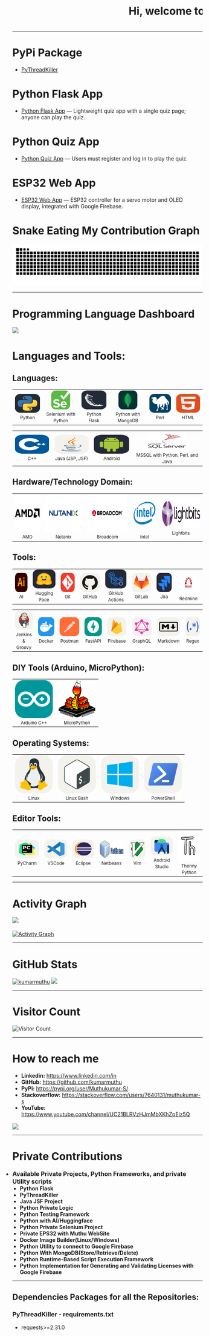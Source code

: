 <marquee scrolldelay="0" scrollamount="8">
    <h1><strong>Hi, welcome to kumarmuthu GitHub 👋...</strong></h1>
</marquee>
<hr>
<div>
  <h1 align="left"><strong>PyPi Package</strong></h1>
    <ul>
        <li><a href="https://pypi.org/project/PyThreadKiller/" target="_blank">PyThreadKiller</a></li>
    </ul>
</div>
<div>
  <h1 align="left"><strong>Python Flask App</strong></h1>
  <ul>
    <li><a href="https://pythonflaskapps.onrender.com/" target="_blank">Python Flask App</a> — Lightweight quiz app with a single quiz page; anyone can play the quiz.</li>
  </ul>
</div>
<div>
  <h1 align="left"><strong>Python Quiz App</strong></h1>
  <ul>
    <li><a href="https://pythonquizapp.onrender.com/" target="_blank">Python Quiz App</a> — Users must register and log in to play the quiz.</li>
  </ul>
</div>
<div>
  <h1 align="left"><strong>ESP32 Web App</strong></h1>
  <ul>
    <li><a href="https://esp32-firebase-oled-display.web.app/" target="_blank">ESP32 Web App</a> — ESP32 controller for a servo motor and OLED display, integrated with Google Firebase.</li>
  </ul>
</div>
<div>
  <h1 align="left"><strong>Snake Eating My Contribution Graph</strong></h1>
    <img src="https://github.com/kumarmuthu/kumarmuthu/blob/output/github-snake-dark.svg" alt="snake gif">
</div>
<hr>
<div>
  <h1 align="left"><strong>Programming Language Dashboard</strong></h1>
    <a href="https://github.com/kumarmuthu">
    <img src="https://github-readme-stats.vercel.app/api/top-langs/?username=kumarmuthu&theme=tokyonight&layout=compact"/></a>
    <br/>
</div>
<h1 align="left"><strong>Languages and Tools:</strong></h1>
<h2 align="left"><strong>Languages:</strong></h2>
<table border="0">
    <tr>
        <td align="center">
            <img width="100" height="50" src="https://raw.githubusercontent.com/kumarmuthu/MuthuIcon/main/Icons/Python-Dark-1.svg" alt="Python">
            <br><small>Python</small>
        </td>
        <td align="center">
            <img width="50" height="50" src="https://raw.githubusercontent.com/kumarmuthu/MuthuIcon/main/Icons/Selenium.svg" alt="Selenium with Python">
            <br><small>Selenium with Python</small>
        </td>
        <td align="center">
            <img width="100" height="50" src="https://raw.githubusercontent.com/kumarmuthu/MuthuIcon/main/Icons/Flask-Dark.svg" alt="Python Flask">
            <br><small>Python Flask</small>
        </td>
        <td align="center">
            <img width="50" height="50" src="https://raw.githubusercontent.com/kumarmuthu/MuthuIcon/main/Icons/MongoDB.svg" alt="Python with MongoDB">
            <br><small>Python with MongoDB</small>
        </td>
        <td align="center">
            <img width="100" height="50" src="https://raw.githubusercontent.com/kumarmuthu/MuthuIcon/main/Icons/Perl.svg" alt="Perl">
            <br><small>Perl</small>
        </td>
        <td align="center">
            <img width="100" height="50" src="https://raw.githubusercontent.com/kumarmuthu/MuthuIcon/main/Icons/HTML.svg" alt="HTML">
            <br><small>HTML</small>
        </td>
    </tr>
    </table>
    <table border="0">
    <tr>
        <td align="center">
            <img width="100" height="50" src="https://raw.githubusercontent.com/kumarmuthu/MuthuIcon/main/Icons/CPP.svg" alt="C++">
            <br><small>C++</small>
        </td>
        <td align="center">
            <img width="100" height="50" src="https://raw.githubusercontent.com/kumarmuthu/MuthuIcon/main/Icons/Java-Light.svg" alt="Java (JSP, JSF)">
            <br><small>Java (JSP, JSF)</small>
        </td>
        <td align="center">
            <img width="100" height="50" src="https://raw.githubusercontent.com/kumarmuthu/MuthuIcon/main/Icons/Android-Light.svg" alt="Android">
            <br><small>Android</small>
        </td>
        <td align="center">
            <img width="100" height="50" src="https://raw.githubusercontent.com/kumarmuthu/MuthuIcon/main/Icons/MSSQL-Server-Light.svg" alt="MSSQL with Python and Perl">
            <br><small>MSSQL with Python, Perl, and Java</small>
        </td>
    </tr>
</table>
<h2 align="left"><strong>Hardware/Technology Domain:</strong></h2>
<table border="0">
    <tr>
        <td align="center">
            <img width="100" height="100" src="https://raw.githubusercontent.com/kumarmuthu/MuthuIcon/main/Icons/AMD-Dark.svg" alt="AMD">
            <br><small>AMD</small>
        </td>
        <td align="center">
            <img width="150" height="100" src="https://raw.githubusercontent.com/kumarmuthu/MuthuIcon/main/Icons/Nutanix-Light.svg" alt="Nutanix">
            <br><small>Nutanix</small>
        </td>
        <td align="center">
            <img width="150" height="100" src="https://raw.githubusercontent.com/kumarmuthu/MuthuIcon/main/Icons/Broadcom-Light-1.svg" alt="Broadcom">
            <br><small>Broadcom</small>
        </td>
        <td align="center">
            <img width="100" height="100" src="https://raw.githubusercontent.com/kumarmuthu/MuthuIcon/main/Icons/Intel-Light-1.svg" alt="Intel">
            <br><small>Intel</small>
        </td>
        <td align="center">
            <img width="150" height="80" src="https://raw.githubusercontent.com/kumarmuthu/MuthuIcon/main/Icons/Lightbits-Light.png" alt="Lightbits">
            <br><small>Lightbits</small>
        </td>
    </tr>
</table>
<h2 align="left"><strong>Tools:</strong></h2>
<table border="0">
    <tr>
        <td align="center">
            <img width="100" height="50" src="https://raw.githubusercontent.com/kumarmuthu/MuthuIcon/main/Icons/Illustrator.svg" alt="AI">
            <br><small>AI</small>
        </td>
        <td align="center">
            <img width="100" height="50" src="https://raw.githubusercontent.com/kumarmuthu/MuthuIcon/main/Icons/Huggingface-Light.svg" alt="Hugging Face">
            <br><small>Hugging Face</small>
        </td>
        <td align="center">
            <img width="100" height="50" src="https://raw.githubusercontent.com/kumarmuthu/MuthuIcon/main/Icons/Git.svg" alt="Git">
            <br><small>Git</small>
        </td>
        <td align="center">
            <img width="100" height="50" src="https://raw.githubusercontent.com/kumarmuthu/MuthuIcon/main/Icons/Github-Light.svg" alt="GitHub">
            <br><small>GitHub</small>
        </td>
        <td align="center">
            <img width="100" height="50" src="https://raw.githubusercontent.com/kumarmuthu/MuthuIcon/main/Icons/GithubActions-Dark.svg" alt="GitHub Actions">
            <br><small>GitHub Actions</small>
        </td>
        <td align="center">
            <img width="100" height="50" src="https://raw.githubusercontent.com/kumarmuthu/MuthuIcon/main/Icons/GitLab-Light.svg" alt="GitLab">
            <br><small>GitLab</small>
        </td>
        <td align="center">
            <img width="100" height="50" src="https://raw.githubusercontent.com/kumarmuthu/MuthuIcon/main/Icons/Jira-Light.svg" alt="Jira">
            <br><small>Jira</small>
        </td>
        <td align="center">
            <img width="100" height="60" src="https://raw.githubusercontent.com/kumarmuthu/MuthuIcon/main/Icons/Redmine-Light-1.svg" alt="Redmine">
            <br><small>Redmine</small>
        </td>
    </tr>
</table>
<table border="0">
    <tr>
        <td align="center">
            <img width="100" height="50" src="https://raw.githubusercontent.com/kumarmuthu/MuthuIcon/main/Icons/Jenkins-Light.svg" alt="Jenkins & Groovy">
            <br><small>Jenkins & Groovy</small>
        </td>
        <td align="center">
            <img width="100" height="50" src="https://raw.githubusercontent.com/kumarmuthu/MuthuIcon/main/Icons/Docker.svg" alt="Docker">
            <br><small>Docker</small>
        </td>
        <td align="center">
            <img width="100" height="50" src="https://raw.githubusercontent.com/kumarmuthu/MuthuIcon/main/Icons/Postman.svg" alt="Postman">
            <br><small>Postman</small>
        </td>
        <td align="center">
            <img width="100" height="50" src="https://raw.githubusercontent.com/kumarmuthu/MuthuIcon/main/Icons/FastAPI.svg" alt="FastAPI">
            <br><small>FastAPI</small>
        </td>
        <td align="center">
            <img width="100" height="50" src="https://raw.githubusercontent.com/kumarmuthu/MuthuIcon/main/Icons/Firebase-Light.svg" alt="Firebase">
            <br><small>Firebase</small>
        </td>
        <td align="center">
            <img width="100" height="50" src="https://raw.githubusercontent.com/kumarmuthu/MuthuIcon/main/Icons/GraphQL-Light.svg" alt="GraphQL">
            <br><small>GraphQL</small>
        </td>
        <td align="center">
            <img width="100" height="50" src="https://raw.githubusercontent.com/kumarmuthu/MuthuIcon/main/Icons/Markdown-Light.svg" alt="Markdown">
            <br><small>Markdown</small>
        </td>
        <td align="center">
            <img width="100" height="50" src="https://raw.githubusercontent.com/kumarmuthu/MuthuIcon/main/Icons/Regex-Light.svg" alt="Regex">
            <br><small>Regex</small>
        </td>
    </tr>
</table>
<h2 align="left"><strong>DIY Tools (Arduino, MicroPython):</strong></h2>
<table border="0">
    <tr>
        <td align="center">
            <img width="100" height="100" src="https://raw.githubusercontent.com/kumarmuthu/MuthuIcon/main/Icons/Arduino.svg" alt="Arduino C++">
            <br><small>Arduino C++</small>
        </td>
        <td align="center">
            <img width="100" height="100" src="https://raw.githubusercontent.com/kumarmuthu/MuthuIcon/main/Icons/MicroPython-Light.svg" alt="MicroPython">
            <br><small>MicroPython</small>
        </td>
    </tr>
</table>
<h2 align="left"><strong>Operating Systems:</strong></h2>
<table border="0">
    <tr>
        <td align="center">
            <img width="100" height="100" src="https://raw.githubusercontent.com/kumarmuthu/MuthuIcon/main/Icons/Linux-Light.svg" alt="Linux">
            <br><small>Linux</small>
        </td>
        <td align="center">
            <img width="100" height="100" src="https://raw.githubusercontent.com/kumarmuthu/MuthuIcon/main/Icons/Bash-Light.svg" alt="Linux Bash">
            <br><small>Linux Bash</small>
        </td>
        <td align="center">
            <img width="100" height="100" src="https://raw.githubusercontent.com/kumarmuthu/MuthuIcon/main/Icons/Windows-Light.svg" alt="Windows">
            <br><small>Windows</small>
        </td>
        <td align="center">
            <img width="100" height="100" src="https://raw.githubusercontent.com/kumarmuthu/MuthuIcon/main/Icons/Powershell-Light.svg" alt="PowerShell">
            <br><small>PowerShell</small>
        </td>
    </tr>
</table>
<h2 align="left"><strong>Editor Tools:</strong></h2>
<table border="0">
    <tr>
        <td align="center">
            <img width="100" height="50" src="https://raw.githubusercontent.com/kumarmuthu/MuthuIcon/main/Icons/PyCharm-Light.svg" alt="PyCharm">
            <br><small>PyCharm</small>
        </td>
        <td align="center">
            <img width="100" height="50" src="https://raw.githubusercontent.com/kumarmuthu/MuthuIcon/main/Icons/VSCode-Light.svg" alt="VSCode">
            <br><small>VSCode</small>
        </td>
        <td align="center">
            <img width="100" height="50" src="https://raw.githubusercontent.com/kumarmuthu/MuthuIcon/main/Icons/Eclipse-Light.svg" alt="Eclipse">
            <br><small>Eclipse</small>
        </td>
        <td align="center">
            <img width="100" height="50" src="https://raw.githubusercontent.com/kumarmuthu/MuthuIcon/main/Icons/Netbeans-Light-2.svg" alt="Netbeans">
            <br><small>Netbeans</small>
        </td>
        <td align="center">
            <img width="100" height="50" src="https://raw.githubusercontent.com/kumarmuthu/MuthuIcon/main/Icons/VIM-Light.svg" alt="Vim">
            <br><small>Vim</small>
        </td>
            <td align="center">
            <img width="100" height="50" src="https://raw.githubusercontent.com/kumarmuthu/MuthuIcon/main/Icons/AndroidStudio-Light.svg" alt="Android Studio">
            <br><small>Android Studio</small>
        </td>
            <td align="center">
            <img width="100" height="80" src="https://raw.githubusercontent.com/kumarmuthu/MuthuIcon/main/Icons/Thonny-Python-Light.svg" alt="Thonny">
            <br><small>Thonny Python</small>
        </td>
    </tr>
</table>
<hr>
<div>
  <h1 align="left"><strong>Activity Graph</strong></h1>
      <a href="https://github.com/kumarmuthu">
          <img src="https://github-profile-summary-cards.vercel.app/api/cards/profile-details?username=kumarmuthu&theme=tokyonight"/></a>
      <br/>
      <br/>
      <a href="https://github.com/kumarmuthu">
        <img alt="Activity Graph" src="https://github-readme-activity-graph.vercel.app/graph?username=kumarmuthu&theme=redical&hide_border=true" width="800" height="350"/></a>
</div>
<hr>
<div>
  <h1 align="left"><strong>GitHub Stats</strong></h1>
    <a href="https://github.com/kumarmuthu"><img src="https://github-readme-streak-stats.herokuapp.com?user=kumarmuthu&theme=neon-dark&date_format=M%20j%5B%2C%20Y%5D" alt="kumarmuthu" width=49% height=auto/></a>
    <a href="https://github.com/kumarmuthu"><img src="https://github-readme-stats.vercel.app/api?username=kumarmuthu&show_icons=true&theme=tokyonight" width=49% height=auto/></a>
</div>

<hr>
<div>
<h1 align="left"><strong>Visitor Count</strong></h1>
<img src="https://profile-counter.glitch.me/{kumarmuthu}/count.svg" alt="Visitor Count">
</div>
<hr>
<div>
  <h1 align="left"><strong>How to reach me</strong></h1>
  <ul>
    <li><strong>Linkedin:</strong> <a href="https://www.linkedin.com/in" target="_blank">https://www.linkedin.com/in</a></li>
    <li><strong>GitHub:</strong> <a href="https://github.com/kumarmuthu" target="_blank">https://github.com/kumarmuthu</a></li>
    <li><strong>PyPi:</strong> <a href="https://pypi.org/user/Muthukumar-S/" target="_blank">https://pypi.org/user/Muthukumar-S/</a></li>
    <li><strong>Stackoverflow:</strong> <a href="https://stackoverflow.com/users/7640131/muthukumar-s" target="_blank">https://stackoverflow.com/users/7640131/muthukumar-s</a></li>
    <li><strong>YouTube:</strong> <a href="https://www.youtube.com/channel/UC21BLRVzHJmMbXKhZpEiz5Q" target="_blank">https://www.youtube.com/channel/UC21BLRVzHJmMbXKhZpEiz5Q</a></li>
  </ul>
</div>
<!--
<div>
  <a href="mailto:EMAIL" target="_blank">
    <img align=center width=100% src="https://readme-typing-svg.herokuapp.com?font=Sora&color=%2336BCF7&center=true&vCenter=true&width=450%&lines=EMAIL"/>
</div>
-->
<div>
    <a><img align=center width=40% src="https://readme-typing-svg.herokuapp.com?font=Sora&color=%232CF7E4&center=true&vCenter=true&width=450%&lines=(%2B91)+000-000-0000"/></a>
</div>
<hr>
<div>
  <h1 align="left"><strong>Private Contributions</strong></h1>
  <ul style="list-style-type: disc; padding-left: 0; margin-top: 0; margin-bottom: 0;">
    <li><strong><span style="font-size: 16px;">Available Private Projects, Python Frameworks, and private Utility scripts</span></strong></li>
    <ul style="list-style-type: disc; padding-left: 20px; margin-top: 0; margin-bottom: 0;">
      <li><strong>Python Flask</strong></li>
      <li><strong>PyThreadKiller</strong></li>
      <li><strong>Java JSF Project</strong></li>
      <li><strong>Python Private Logic</strong></li>
      <li><strong>Python Testing Framework</strong></li>
      <li><strong>Python with AI/Huggingface</strong></li>
      <li><strong>Python Private Selenium Project</strong></li>
      <li><strong>Private EPS32 with Muthu WebSite</strong></li>
      <li><strong>Docker Image Builder(Linux/Windows)</strong></li>
      <li><strong>Python Utility to connect to Google Firebase</strong></li>
      <li><strong>Python With MongoDB(Store/Retrieve/Delete)</strong></li>
      <li><strong>Python Runtime-Based Script Execution Framework</strong></li>
      <li><strong>Python Implementation for Generating and Validating Licenses with Google Firebase</strong></li>
    </ul>
  </ul>
</div>
<hr>
<!-- # (![snake gif]&#40;https://github.com/kumarmuthu/kumarmuthu/blob/output/github-snake-dark.svg&#41;) -->
<!-- Dependencies Packages for all the Repositories -->
<!-- Dependencies will be inserted here by GitHub Actions -->
<!-- ## Dependencies -->

## Dependencies Packages for all the Repositories:

### PyThreadKiller - requirements.txt
- requests>=2.31.0

